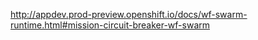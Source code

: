 http://appdev.prod-preview.openshift.io/docs/wf-swarm-runtime.html#mission-circuit-breaker-wf-swarm
